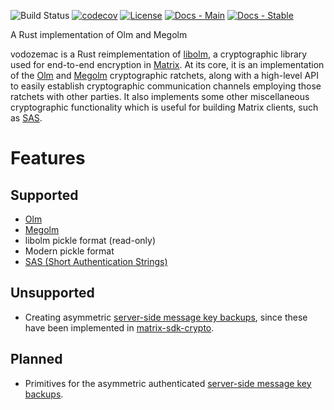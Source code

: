 ![Build Status](https://img.shields.io/github/actions/workflow/status/matrix-org/vodozemac/ci.yml?style=flat-square)
[![codecov](https://img.shields.io/codecov/c/github/matrix-org/vodozemac/main.svg?style=flat-square)](https://codecov.io/gh/matrix-org/vodozemac)
[![License](https://img.shields.io/badge/License-Apache%202.0-yellowgreen.svg?style=flat-square)](https://opensource.org/licenses/Apache-2.0)
[![Docs - Main](https://img.shields.io/badge/docs-main-blue.svg?style=flat-square)](https://matrix-org.github.io/vodozemac/vodozemac/index.html)
[![Docs - Stable](https://img.shields.io/crates/v/vodozemac?color=blue&label=docs&style=flat-square)](https://docs.rs/vodozemac)

A Rust implementation of Olm and Megolm

vodozemac is a Rust reimplementation of
[libolm](https://gitlab.matrix.org/matrix-org/olm), a cryptographic library
used for end-to-end encryption in [Matrix](https://matrix.org). At its core, it
is an implementation of the [Olm][olm-docs] and [Megolm][megolm-docs] cryptographic ratchets,
along with a high-level API to easily establish cryptographic communication
channels employing those ratchets with other parties. It also implements some
other miscellaneous cryptographic functionality which is useful for building
Matrix clients, such as [SAS][sas].

[olm-docs]:
<https://gitlab.matrix.org/matrix-org/olm/-/blob/master/docs/olm.md>

[megolm-docs]:
<https://gitlab.matrix.org/matrix-org/olm/-/blob/master/docs/megolm.md>

[sas]:
<https://spec.matrix.org/v1.2/client-server-api/#short-authentication-string-sas-verification>

# Features

## Supported

- [Olm](https://matrix-org.github.io/vodozemac/vodozemac/olm/index.html)
- [Megolm](https://matrix-org.github.io/vodozemac/vodozemac/megolm/index.html)
- libolm pickle format (read-only)
- Modern pickle format
- [SAS (Short Authentication Strings)](https://matrix-org.github.io/vodozemac/vodozemac/sas/index.html)

## Unsupported

- Creating asymmetric [server-side message key
  backups][legacy-message-key-backup], since these have been implemented in
  [matrix-sdk-crypto].

[legacy-message-key-backup]:
<https://spec.matrix.org/v1.2/client-server-api/#server-side-key-backups>

[matrix-sdk-crypto]:
<https://github.com/matrix-org/matrix-rust-sdk/tree/main/crates/matrix-sdk-crypto/src/backups>

## Planned

- Primitives for the asymmetric authenticated [server-side message key backups][authenticated-message-key-backup].

[authenticated-message-key-backup]:
<https://github.com/matrix-org/matrix-spec-proposals/pull/4048>

